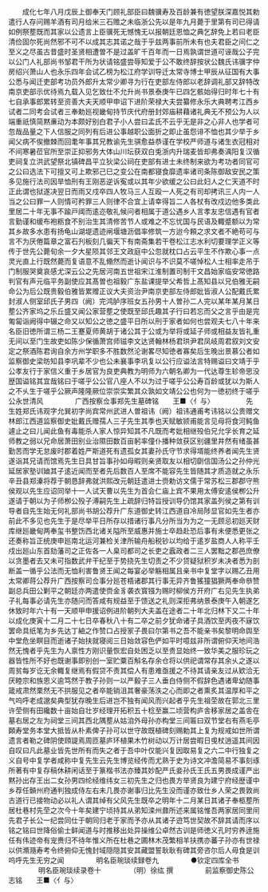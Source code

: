 <!-- { "loadSidebar": true } -->
　　成化七年八月戊辰上御奉天门顾礼部臣曰魏骥寿及百龄兼有徳望朕深嘉悦其勅遣行人存问赐羊酒有司月给米三石赡之未临浙公先以是年九月薨于里第有司已得请如例祭塟既而其家以公遗言上臣骥死无憾愧无以报朝廷恩恤之典乞辞免上若曰老臣清俭固尔死尚然邪不可不以成其志其诺之哉于乎兹两事前所未有也夫君臣之间仁之至义之尽虽古昔盛时圣贤相遭曽不是过盖旷千百年而一日焉孰谓世道可诬哉公子完以公门人礼部尚书邹君干所为状请铭盛尝辱知爱于公不敢终辞按状公魏氏讳骥字仲房绍兴萧山人也永乐四年会试乙榜为松江府学训导迁太常寺博士甲辰从征国有大事公悉与闻迁吏部考功员外郎升太常少卿寻为行在吏部左侍郎以老辞调礼部又辞特改南京吏部示优待焉九载入见乞致仕不允升尚书景泰庚午已四乞骸始得归时年七十有七自承事郎累转至资善大夫天顺甲申诏下进阶荣禄大夫尝纂修永乐大典聘考江西乡试者二同考会试者三奉勅廵视畿甸持节庆代府册封郊庙耕藉诸礼典无不预公为人以端重祇慎简黙亷动为本颇好别白君子小人尝曰孟氏不云乎无是非之心非人也学者可忽哉品量之下人信服之同列有后进公事越职公面折之即止虽怨诽不恤也其少举于乡闻父病不俟撤棘而回耄年事其兄教谕先生骐愈益恭谨在学校严师道与诸生衣冠相对不间寒暑莅官所至崇正抑邪务大体山川坛获双白兎浙内升瑞麦皆却弗奏渪阳复汉循吏祠复立洪武望祭北镇碑昌平立狄梁公祠在吏部有进士未终制来欲为考功者同官可之公曰选法下可擅又可上欺邪己巳之变公在南都寝食靡遗率诸司条陈御敌安民之策多见施行法司因旱恤刑有王刚恶逆诉寃或以其年少欲缓之公曰此妇人之仁天道不时正此谓也狱遂决翌日而雨又戍卒四人牧马三人互殴一人死之有司却拷讯三人内一人当之公曰罪一人则情可矜罪三人则律不合宜上请幸得旨二人各杖有改戍边他多类此里居二十年无事不踰戸阈而逺迩敬礼候问者相属于道公遇乡人言孝友忠信遇有官者言勤谨和缓布袍粝食不别治生其清修苦节人或难之不忘忧国与民语及輙蹙额以为常其乡故多水患有扬龟山湖堤遗迹闸堰塘沥倡率修筑一方迨今頼之求文者不絶苟可与言不为厌倦篇章之富石刋板刻几徧天下有南斋集若干卷松江志水利切要理学正义等传于世先公薨旬余一夕大星陨其邻王文政庭中公忽就枕口占云平生不作欺心事一点灵光直上行既然薨而复语意不乱翛然而逝讣闻识与不识莫不嗟悼松人士相率走吊于门制服哭奠哀感尤深云公之先居河南五世祖宋江淮制置司制干文昌始家临安常徳路判官有声元临平务副使应其髙曽也祖毅广东盐课提举父希哲上髙知县以兄伯雅无嗣命公为后公既贵毅伯雅皆累赠正议大夫资治尹南京吏部左侍郎妣皆淑人公配戴氏累封淑人侧室邱氏子男四（阙）完鸿胪序班女五孙男十人曽孙二人完以某年某月某日塟公齐家坞之乐丘盛又闻公家营塟之使既至邱氏趣其子行曰若忘而父之言乎由是完匍匐诣阙得中辍之命又以知公之徳之盛平日所以刑于家者如何也尝观夫七八十年来名臣旧徳所谓三杨二王蹇夏师黄胡于诸公其于公或为举将或延子师或相益友皆礼重无间以至门生故吏如陈少保循萧宫师镃李文达贤翰林杨君珙尹君凤岐周君叙刘文安定之祭酒陈君询自余方州学职多不胜数然沦谢畧尽知徳者寡矣后生晚出景慕公者如监察御史梁昉知县李巩辈不少也公未襄事李巩复以公行应谥法言特赐谥曰文靖于乎公孝友行于家信义重于乡居官为良吏典教为明师为六朝名卿为一代达尊生轸帝思没歴国谥铭其宜哉铭曰于嗟乎公公官八座人不以为过于嗟乎公公寿百龄或犹以为斯人之不乆生于嗟乎公厥声隆隆厥位崇崇实繁其众孰如文靖公公也何为一徳初终于嗟乎公永世清风
　　
　　广西按察佥事郑先生墓碑铭　　王■〈亻与〉
　　
　　先生姓郑氏讳观字允巽初字尚宾常州武进人曽祖讳（阙）祖讳通甫考讳铭以公贵赠文林郎江西道监察御史妣戴氏赠孺人三子先生其季也天赋敏颕甫能言见母将食河鲀鱼遽止之曰儿闻此鱼有毒能杀人家人惊异知其不凡既而考妣相继殁伯兄允孚长育之延师教之弱以兄命居萧田别业治隰田数百亩躬率僮仆播种敛获区别疆里井然有绪虽甚勤苦而学无怠废时郡着姓严斯道死有遗孤女其妻孙氏守节求得壻能终养者闻先生贤遂诣其兄请而馆焉先生日具甘旨事孙如母暇则亲贤取友以相切劘信国汤公之孙仲光延居家塾训廸其子逺近闻而至者先后数百人至席不能容先生皆随其才质造就之永乐辛丑县郑溱将荐于朝恳辞弗就洪熙改元朝廷遣进士赍勅访文儒于常苏松三郡郡守熊侯观以先生应诏同举十一人试天曹以先生为首会仁庙上宾不果用太傅安逺侯栁公升遂请于朝以为子师栁公殁子溥嗣先生上疏辞归特旨授训导仍馆其家盖列侯之第有训导者自先生始无何礼部尚书胡公荐升广东道御史转江西道自冷局陟显官如先生者亦前此不多见也先生于是尽举平日所存以措诸行事凡分所当为为之一无顾忌初廵天财库继廵畿甸两奉玺书整饬西北诸关隘所至威惠并施士卒趋赴恐后事有未便悉更张之还奏称旨正统庚申廵南北运河兼检关津所输舟船税钞以均给于逺岁盐商人人称平壬戍出廵山东首劾藩司之正佐各一人臬司都司之长吏之蠧政者二三人罢黜之郡邑庶僚以贪墨者去又未可指数武弁干纪至于势挠先生切责之不少贷疑狱积岁未决者悉为剖断盖一循乎公法而无恤利害鲁贤王闻之每宴必举觞相属且亲书中复堂字以赐乙丑用太常卿蒋公荐升广西按察司佥事分廵苍梧诸郡其行事无异齐鲁猺獞猖獗两奉命叅赞副总兵田公剿平之朝廷亦两遣使赍金豸袭衣寳镪为赐时柳侯方开府广右见先生执弟子礼每事必请先生亦随问而答咸有规益至于馈送之礼则深拒弗纳景泰庚午入朝遂乞休致时年六十有一天顺甲申援诏例进阶朝列大夫盖在途者二十年北归林下又二十年以成化庚寅十二月二十七日卒春秋八十有二卒之前夕犹命诸子具酒饮至丙夜不寐饮罢命具纸笔为乡先达丁紬之作赞口占授冡子畏曰尔第书之吾不能亲书矣黎明命舆至中堂危坐瞑目而逝诸子始扶就寝阅三日始敛容色俨如平时噫兹非所谓俯仰天地间浩然无愧者乎先生为人禀性方刚识量恢宏自处困乏以至贵显始终一致华美之服珍玩之器皆性所不好也既谢事即别创一室贮粟百斛名存余仓将以供祀谓常存其余乆之遂以周贫每岁讫无余輙复继焉有假贷不责其偿人有患难亟援之不待其请亲友过从欵洽无厌睦宗和族恩义逾笃然于教子孙则一以严毅子三人垂白侍侧不假辞色遇诸卑幼随事箴戒肃然栗然无不拱服见之者卒能销沮其奢豪荡泆之心而即之者熏炙其温厚和平之气呜呼老成邈矣典型犹存晚生后进岂不独有闻风而兴起者乎先生祖茔故在郭北三里许茔侧有田纔数十亩始自壮岁经理开拓积五十稔至赢二顷营构庐舎移家居之盖舎在墓右居之左为祠堂三间其西北隅塟从姑洎外母孙亦构堂三间匾曰双节堂右有燕毛亭頥寿堂务本堂大抵皆从朴素俾子孙可以世守故既植碑刻赐勅其上复为规戒如世所谓遗言者勒之碑阴使頋諟焉周匝墓庐环植果木竹树动以万计居尝暇日曵杖逍遥其间因自叹曰凡此墓业皆先世所有而失之者于吾中叶仅能兴复因取易复之六二中行独复之义自号中复学者咸称中复先生云先生博览经传而尤熟于史为诗文冲澹简易不事刻琢所著有中复存稿休耕闲话至于篆楷书法亦臻其妙配严氏妾孙氏王氏五男畏成谨严出黙孙出存王出二女孙男四纶经维纬女三初先生之归也畏方举贤良为建宁府经歴谨中乡荐任贑州府通判独成侍左右未几畏亦谢事归比先生没而谨亦致仕乡人荣之畏敦尚古道行已接物动必以礼人谓其绰有父风先生既卒之明年十二月某日其诸子奉柩塟所居杜巷村先茔之次今十年矣建宁顷持其从弟知滦州鼐所述来属铭惟吾两家居同里闬先君子长公一纪尝同仕于朝同归老于家而予亦从其诸子逰笃世契故不辞其请而序以铭之铭曰世降俗偷士鲜闻道与时推移出处异操维公卓然古训是师徳义孔时穷养逹施任有伟迹帝有宠赉归不待年惟义所在杜巷之圃林木茂繁相羊扶携亦蕃子孙亦有世禄以供滫瀡寿考令终俯仰无愧封域隠隠其安其藏盟誓耿耿有碑其旁咨尔后人毋食是训呜呼先生无穷之闻
　　
　　明名臣琬琰续録卷九
　　
　　●钦定四库全书
　　
　　明名臣琬琰续录卷十
　　
　　（明）徐纮 撰
　　
　　前监察御史陈公志铭　　王■〈亻与〉
　　
